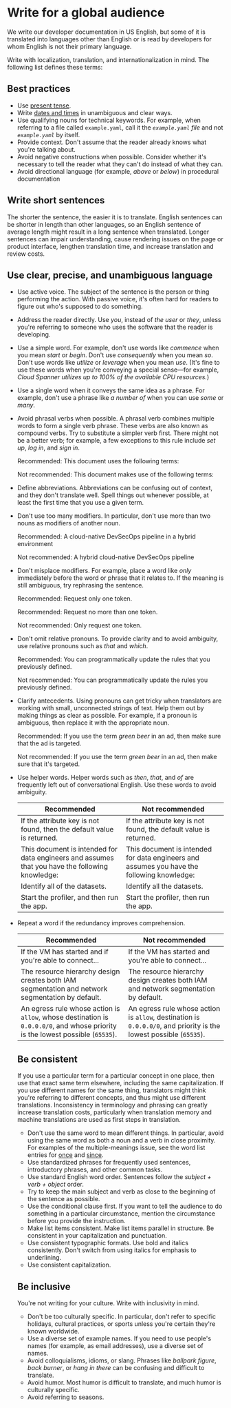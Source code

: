 # Write for a global audience  

We write our developer documentation in US English, but some of it is
translated into languages other than English or is read by developers for whom
English is not their primary language.

Write with localization, translation, and
internationalization in mind. The following list defines these terms:

## Best practices

* Use [present tense](/style/tense).
* Write [dates and times](/style/dates-times) in unambiguous and
  clear ways.
* Use qualifying nouns for technical keywords. For example, when referring to a file called
  `example.yaml`, call it the *`example.yaml` file* and not
  *`example.yaml`* by itself.
* Provide context. Don't assume that the reader already knows what you're talking about.
* Avoid negative constructions when possible. Consider whether it's necessary to tell the reader
  what they can't do instead of what they can.
* Avoid directional language (for example, *above* or *below*) in procedural
  documentation

## Write short sentences

The shorter the sentence, the easier it is to translate. English sentences can be
shorter in length than other languages, so an English sentence of average length might result in a
long sentence when translated. Longer sentences can impair understanding, cause rendering issues
on the page or product interface, lengthen translation time, and increase translation and
review costs.

## Use clear, precise, and unambiguous language

* Use active voice. The subject of the sentence is the person or thing performing the action.
  With passive voice, it's often hard for readers to figure out who's supposed to do something.
 
* Address the reader directly. Use *you*, instead of *the user* or *they*, unless
  you're referring to someone who uses the software that the reader is developing.
* Use a simple word. For example, don't use words like *commence* when you mean *start*
  or *begin*. Don't use *consequently* when you mean *so*. Don't use words like
  *utilize* or *leverage* when you mean *use*. (It's fine to use these words when
  you're conveying a special sense—for example, *Cloud Spanner utilizes up to 100% of the available
  CPU resources.*)
* Use a single word when it conveys the same idea as a phrase. For example, don't
  use a phrase like *a number of* when you can use *some* or *many*.
* Avoid phrasal verbs when possible. A phrasal verb combines multiple words to form a single
  verb phrase. These verbs are also known as compound verbs. Try to substitute a simpler verb first.
  There might not be a better verb; for example, a few exceptions to this rule include *set up*,
  *log in*, and *sign in*.

  Recommended: This document uses the following
  terms:

  Not recommended: This document makes use of
  the following terms:
* Define abbreviations. Abbreviations can be confusing out of context, and they don't translate
  well. Spell things out whenever possible, at least the first time that you use
  a given term.
* Don't use too many modifiers. In particular, don't use more than two nouns as modifiers of
  another noun.

  Recommended: A cloud-native DevSecOps
  pipeline in a hybrid environment

  Not recommended: A hybrid cloud-native
  DevSecOps pipeline
* Don't misplace modifiers. For example, place a word like *only* immediately before the
  word or phrase that it relates to. If the meaning is still ambiguous, try rephrasing the sentence.

  Recommended: Request only one token.

  Recommended: Request no more than one token.

  Not recommended: Only request one token.
* Don't omit relative pronouns. To provide clarity and to avoid ambiguity, use relative
  pronouns such as *that* and *which*.

  Recommended: You can programmatically update
  the rules that you previously defined.

  Not recommended: You can programmatically
  update the rules you previously defined.
* Clarify antecedents. Using pronouns can get tricky when translators are working with small,
  unconnected strings of text. Help them out by making things as clear as
  possible. For example, if a pronoun is ambiguous, then replace it with the
  appropriate noun.

  Recommended: If you use the term
  *green beer* in an ad, then make sure that the ad is targeted.

  Not recommended: If you use the term
  *green beer* in an ad, then make sure that it's targeted.
* Use helper words. Helper words such as *then*, *that*, and *of*
  are frequently left out of conversational English. Use these words to avoid ambiguity.

  | Recommended | Not recommended |
  | --- | --- |
  | If the attribute key is not found, then the default value is returned. | If the attribute key is not found, the default value is returned. |
  | This document is intended for data engineers and assumes that you have the following knowledge: | This document is intended for data engineers and assumes you have the following knowledge: |
  | Identify all of the datasets. | Identify all the datasets. |
  | Start the profiler, and then run the app. | Start the profiler, then run the app. |

 
* Repeat a word if the redundancy improves comprehension.

  | Recommended | Not recommended |
  | --- | --- |
  | If the VM has started and if you're able to connect... | If the VM has started and you're able to connect... |
  | The resource hierarchy design creates both IAM segmentation and network segmentation by default. | The resource hierarchy design creates both IAM and network segmentation by default. |
  | An egress rule whose action is `allow`, whose destination is `0.0.0.0/0`, and whose priority is the lowest possible (`65535`). | An egress rule whose action is `allow`, destination is `0.0.0.0/0`, and priority is the lowest possible (`65535`). |

  ## Be consistent

  If you use a particular term for a particular concept in one
  place, then use that exact same term elsewhere, including the same
  capitalization. If you use different names for the same thing, translators might
  think you're referring to different concepts, and thus might use different
  translations. Inconsistency in terminology and phrasing can greatly increase translation
  costs, particularly when translation memory and machine translations are used as first
  steps in translation.

  + Don't use the same word to mean different things. In particular, avoid
    using the same word as both a noun and a verb in close proximity. For examples
    of the multiple-meanings issue, see the word list entries for [once](/style/word-list#once) and [since](/style/word-list#since).
  + Use standardized phrases for frequently used sentences, introductory phrases, and other common
    tasks.
  + Use standard English word order. Sentences follow the *subject + verb + object* order.
  + Try to keep the main subject and verb as close to the beginning of the sentence as possible.
  + Use the conditional clause first. If you want to tell the audience to do something in a
    particular circumstance, mention the circumstance before you provide the instruction.
  + Make list items consistent. Make list items parallel in structure. Be consistent in your
    capitalization and punctuation.
  + Use consistent typographic formats. Use bold and italics consistently. Don't switch from
    using italics for emphasis to underlining.
  + Use consistent capitalization.

  ## Be inclusive

  You're not writing for your culture. Write with inclusivity in mind.

  + Don't be too culturally specific. In particular, don't refer to specific holidays, cultural
    practices, or sports unless you're certain they're known worldwide.
  + Use a diverse set of example names. If you need to use people's names (for example, as email
    addresses), use a diverse set of names.
  + Avoid colloquialisms, idioms, or slang. Phrases like *ballpark figure*,
    *back burner*, or *hang in there* can be confusing and difficult to translate.
  + Avoid humor. Most humor is difficult to translate, and much humor is culturally specific.
  + Avoid referring to seasons.
